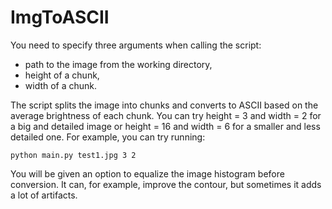 # ImgToASCII

You need to specify three arguments when calling the script:
- path to the image from the working directory,
- height of a chunk,
- width of a chunk.

The script splits the image into chunks and converts to ASCII based on the average brightness of each chunk.
You can try height = 3 and width = 2 for a big and detailed image or height = 16 and width = 6 for a smaller and less detailed one.
For example, you can try running:
```
python main.py test1.jpg 3 2
```
You will be given an option to equalize the image histogram before conversion. 
It can, for example, improve the contour, but sometimes it adds a lot of artifacts.